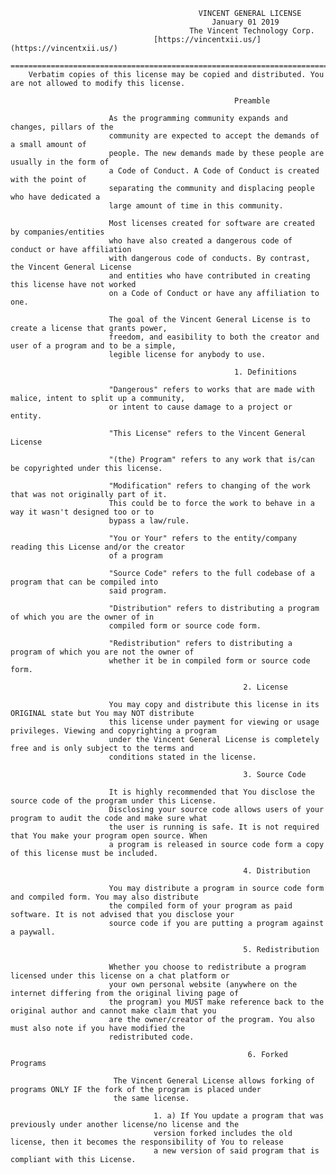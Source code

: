                                               VINCENT GENERAL LICENSE
                                                 January 01 2019 
                                            The Vincent Technology Corp. 
                                    [https://vincentxii.us/](https://vincentxii.us/)
                      =============================================================================
        Verbatim copies of this license may be copied and distributed. You are not allowed to modify this license.

                                                      Preamble

                          As the programming community expands and changes, pillars of the 
                          community are expected to accept the demands of a small amount of 
                          people. The new demands made by these people are usually in the form of 
                          a Code of Conduct. A Code of Conduct is created with the point of 
                          separating the community and displacing people who have dedicated a 
                          large amount of time in this community.

                          Most licenses created for software are created by companies/entities 
                          who have also created a dangerous code of conduct or have affiliation 
                          with dangerous code of conducts. By contrast, the Vincent General License 
                          and entities who have contributed in creating this license have not worked 
                          on a Code of Conduct or have any affiliation to one.

                          The goal of the Vincent General License is to create a license that grants power, 
                          freedom, and easibility to both the creator and user of a program and to be a simple, 
                          legible license for anybody to use.

                                                      1. Definitions

                          "Dangerous" refers to works that are made with malice, intent to split up a community, 
                          or intent to cause damage to a project or entity.

                          "This License" refers to the Vincent General License

                          "(the) Program" refers to any work that is/can be copyrighted under this license.

                          "Modification" refers to changing of the work that was not originally part of it. 
                          This could be to force the work to behave in a way it wasn't designed too or to 
                          bypass a law/rule.

                          "You or Your" refers to the entity/company reading this License and/or the creator 
                          of a program

                          "Source Code" refers to the full codebase of a program that can be compiled into 
                          said program.

                          "Distribution" refers to distributing a program of which you are the owner of in 
                          compiled form or source code form.

                          "Redistribution" refers to distributing a program of which you are not the owner of 
                          whether it be in compiled form or source code form.

                                                        2. License

                          You may copy and distribute this license in its ORIGINAL state but You may NOT distribute 
                          this license under payment for viewing or usage privileges. Viewing and copyrighting a program 
                          under the Vincent General License is completely free and is only subject to the terms and 
                          conditions stated in the license.

                                                        3. Source Code

                          It is highly recommended that You disclose the source code of the program under this License. 
                          Disclosing your source code allows users of your program to audit the code and make sure what 
                          the user is running is safe. It is not required that You make your program open source. When 
                          a program is released in source code form a copy of this license must be included.

                                                        4. Distribution

                          You may distribute a program in source code form and compiled form. You may also distribute 
                          the compiled form of your program as paid software. It is not advised that you disclose your 
                          source code if you are putting a program against a paywall.

                                                        5. Redistribution

                          Whether you choose to redistribute a program licensed under this license on a chat platform or 
                          your own personal website (anywhere on the internet differing from the original living page of 
                          the program) you MUST make reference back to the original author and cannot make claim that you 
                          are the owner/creator of the program. You also must also note if you have modified the 
                          redistributed code.

                                                         6. Forked Programs

                           The Vincent General License allows forking of programs ONLY IF the fork of the program is placed under 
                           the same license.

                                    1. a) If You update a program that was previously under another license/no license and the 
                                    version forked includes the old license, then it becomes the responsibility of You to release
                                    a new version of said program that is compliant with this License.
